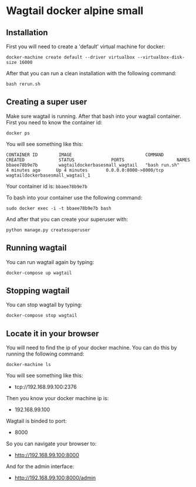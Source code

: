 # Wagtail docker alpine small

## Installation

First you will need to create a 'default' virtual machine for docker:

```docker-machine create default --driver virtualbox --virtualbox-disk-size 16000```

After that you can run a clean installation with the following command:

```bash rerun.sh```

## Creating a super user

Make sure wagtail is running. After that bash into your wagtail container. First you need to know the container id:

```docker ps```

You will see something like this:
```
CONTAINER ID        IMAGE                            COMMAND             CREATED             STATUS              PORTS                    NAMES
bbaee78b9e7b        wagtaildockerbasesmall_wagtail   "bash run.sh"       4 minutes ago      Up 4 minutes       0.0.0.0:8000->8000/tcp   wagtaildockerbasesmall_wagtail_1
```

Your container id is: `bbaee78b9e7b`

To bash into your container use the following command:

```sudo docker exec -i -t bbaee78b9e7b bash```

And after that you can create your superuser with:

```python manage.py createsuperuser```


## Running wagtail

You can run wagtail again by typing:

```docker-compose up wagtail```

## Stopping wagtail

You can stop wagtail by typing:

```docker-compose stop wagtail```

## Locate it in your browser

You will need to find the ip of your docker machine. You can do this by running the following command:

```docker-machine ls```

You will see something like this:

* tcp://192.168.99.100:2376

Then you know your docker machine ip is:

* 192.168.99.100

Wagtail is binded to port:

* 8000

So you can navigate your browser to:

* http://192.168.99.100:8000

And for the admin interface:

* http://192.168.99.100:8000/admin
